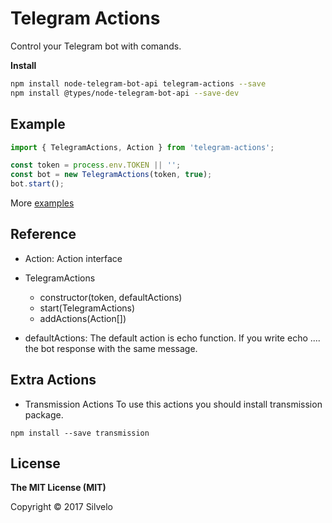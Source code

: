 # Telegram Actions

Control your Telegram bot with comands.

__Install__

```bash
npm install node-telegram-bot-api telegram-actions --save
npm install @types/node-telegram-bot-api --save-dev
```

## Example

```typescript
import { TelegramActions, Action } from 'telegram-actions';

const token = process.env.TOKEN || '';
const bot = new TelegramActions(token, true);
bot.start();
```

More [examples](https://github.com/silvelo/telegram-actions/tree/master/examples)

## Reference

- Action: Action interface

- TelegramActions
    - constructor(token, defaultActions)
    - start(TelegramActions)
    - addActions(Action[])


* defaultActions: The default action is echo function. If you write echo .... the bot response with the same message.

## Extra Actions
* Transmission Actions
To use this actions you should install transmission package.

```
npm install --save transmission
```

## License

**The MIT License (MIT)**

Copyright © 2017 Silvelo